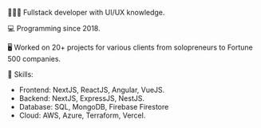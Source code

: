 👨🏻‍💻 Fullstack developer with UI/UX knowledge.

💻 Programming since 2018.

🖥 Worked on 20+ projects for various clients from solopreneurs to Fortune 500 companies.

🍳 Skills:
  - Frontend: NextJS, ReactJS, Angular, VueJS.
  - Backend: NextJS, ExpressJS, NestJS.
  - Database: SQL, MongoDB, Firebase Firestore
  - Cloud: AWS, Azure, Terraform, Vercel.
  
  
